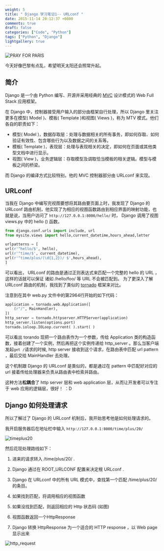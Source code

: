 ```yaml
---
weight: 5
title: " Django 学习笔记1-- URLconf "
date: 2015-11-14 20:12:37 +0800
comments: true
draft: false
categories: ["Code", "Python"]
tags: ["Python", "Django"]
lightgallery: true
---
```


![PRAY FOR PARIS ](https://scontent-nrt1-1.xx.fbcdn.net/hphotos-xfp1/t31.0-8/12186716_1082564598443763_5619412981167558277_o.jpg)

今天好像巴黎有点乱，希望明天太阳还会照常升起。

## 简介
Django 是一个由 Python 编写、开源并采用经典的 [MVC](https://msdn.microsoft.com/en-us/library/ff649643.aspx) 设计模式的 Web Full Stack 应用框架。

在 Django 中，控制器接受用户输入的部分由框架自行处理，所以 Django 里关注更多在模型( Model )、模板( Template )和视图( Views )，称为 MTV 模式。他们各自的职责如下：
<!--more-->
 - 模型( Model )，数据存取层：处理与数据相关的所有事务，即如何存取、如何验证有效性、包含哪些行为以及数据之间的关系等。
 - 模板( Template )，表现层：处理与表现相关的决定，即如何在页面或其他类型文档中进行显示。
 - 视图( View )，业务逻辑层：存取模型及调取恰当模板的相关逻辑。模型与模板之间的桥梁。

而 Django 的编译方式比较特别，他的 MVC 控制器部分由 URLconf 来实现。

## URLconf
当我在 Django 中编写完视图要想将其路由要页面上时，我发现了 Django 的 URLconf 路由机制，他实现了为相应的视图函数路由到相应界面的映射功能，也就是说，当用户访问了 ```http://127.0.0.1:8000/hello/``` 时， Django 调用了视图 views.py 中的 hello () 函数。

``` python
from django.conf.urls import include, url
from mysite.views import hello,current_datetime,hours_ahead,letter

urlpatterns = [
url(r'^hello/$', hello),
url(r'^time/$', current_datetime),
url(r'^time/plus/(\d{1,2})/	$',hours_ahead),
]
```

可以看出， URLconf 的路由是通过正则表达式来匹配一个完整的 hello 的 URL ，这样的话就可以保证 诸如 /hello/foo/ 等 URL 不会被匹配到。
为了更深入了解 URLconf 路由的机制，我找到了类似的 [tornado](https://github.com/tornadoweb/tornado) 框架来对比。

注意到在其中 web.py 文件中的第2964行开始的如下代码：

``` python
application = tornado.web.Application([
	(r"/", MainHandler),
])
http_server = tornado.httpserver.HTTPServer(application)
http_server.listen(options.port)
tornado.ioloop.IOLoop.current( ).start( )
```

可以看出 torando 现把一个路由表作为一个参数，传给 Application 类的构造函数，接着创建了一个实例，然后再把这个实例传递给 http_server 。那么当客户端发起``` get / ```请求的时候, http server 接收到这个请求，在路由表中匹配 url pattern ，最后交给 MainHandler 去处理。

这个机制跟 Django 的 URLconf 是类似的，都是通过在 pattern 中匹配好对应的 url 接着传给处理器来负责从路由表中检索并路由。

这种方法**松耦合**了 http server 层和 web application 层，从而让开发者可以专注于 web 应用的逻辑层，很好！  ：D

## Django 如何处理请求

所以了解过了 Django 的 URLconf 机制后，我开始思考他是如何处理请求的。

我开启服务器后在地址栏中输入 ``` http://127.0.0.1:8000/time/plus/20/ ```

![timeplus20](http://thehackercat-hackercat.stor.sinaapp.com/urlconf1.png)

然后花现处理路线如下：

1. 进来的请求转入 /time/plus/20/ .

2. Django 通过在 ROOT_URLCONF 配置来决定根 URLconf .

3. Django 在 URLconf 中的所有 URL 模式中，查找第一个匹配 /time/plus/20/ 的条目。

4. 如果找到匹配，将调用相应的视图函数

5. 如果没找到匹配，则返回相应的 Http 状态码 (如图)

6. 视图函数返回一个HttpResponse

7. Django 转换 HttpResponse 为一个适合的 HTTP response ，以 Web page 显示出来

![http_request](http://thehackercat-hackercat.stor.sinaapp.com/%E5%B1%8F%E5%B9%95%E5%BF%AB%E7%85%A7%202015-11-14%20%E4%B8%8B%E5%8D%889.27.45.png)


